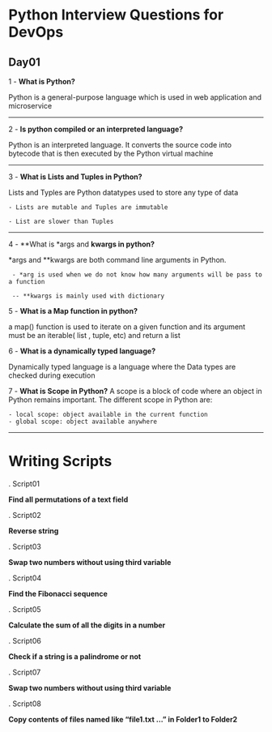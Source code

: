 # Python Interview Questions for DevOps

## Day01

1 -  **What is Python?**


Python is a general-purpose language which is used in web application and microservice

---

2 - **Is python compiled or an interpreted language?**


Python is an interpreted language. It converts the source code into bytecode that is then executed by the Python virtual machine

---

3 - **What is Lists and Tuples in Python?**


Lists and Typles are Python datatypes used to store any type of data

    - Lists are mutable and Tuples are immutable

    - List are slower than Tuples


---

4 -  **What is *args and **kwargs in python?**

*args and **kwargs are both command line arguments in Python.

     - *arg is used when we do not know how many arguments will be pass to a function

     -- **kwargs is mainly used with dictionary

5 -  **What is a Map function in  python?**

a map() function is used to iterate on a given function and its argument must be an iterable( list , tuple, etc) and  return a list

6 -  **What is a dynamically typed language?**

Dynamically typed language is a language where the Data types are checked during execution

7 -  **What is Scope in Python?**
A scope is a block of code where an object in Python remains important. The different scope in Python are:

    - local scope: object available in the current function
    - global scope: object available anywhere 
---

# Writing Scripts

. Script01 

**Find all permutations of a text field**

. Script02 

**Reverse string**

. Script03

**Swap two numbers without using third variable**

. Script04


**Find the Fibonacci sequence**

. Script05


**Calculate the sum of all the digits in a number**


. Script06

**Check if a string is a palindrome or not**


. Script07

**Swap two numbers without using third variable**

. Script08

**Copy contents of files named like “file1.txt …” in Folder1 to Folder2**